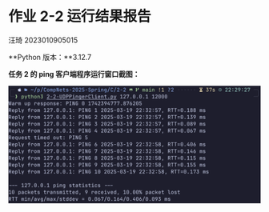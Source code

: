 # 作业 2-2 运行结果报告

汪琦 2023010905015

**Python 版本：**3.12.7

**任务 2 的 ping 客户端程序运行窗口截图：**

![image-20250319224350102](./作业2-2-2023010905015-汪琦.assets/image-20250319224350102.png)